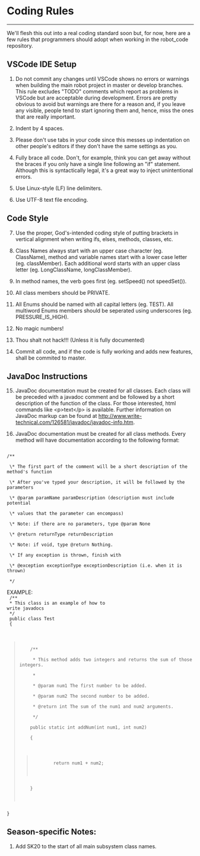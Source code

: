 # Coding Rules
------------

We'll flesh this out into a real coding standard soon but, for now, here are a few rules that programmers should adopt when working in the robot_code repository.

## VSCode IDE Setup
1. Do not commit any changes until VSCode shows no errors or warnings when building the main robot project in master or develop branches. This rule excludes "TODO" comments which report as problems in VSCode but are acceptable during development. Errors are pretty obvious to avoid but warnings are there for a reason and, if you leave any visible, people tend to start ignoring them and, hence, miss the ones that are really important.

2. Indent by 4 spaces.

3. Please don't use tabs in your code since this messes up indentation on other people's editors if they don't have the same settings as you.

4. Fully brace all code. Don't, for example, think you can get away without the braces if you only have a single line following an "if" statement. Although this is syntactically legal, it's a great way to inject unintentional errors.

5. Use Linux-style (LF) line delimiters.

6. Use UTF-8 text file encoding.

## Code Style
7. Use the proper, God's-intended coding style of putting brackets in vertical alignment when writing ifs, elses, methods, classes, etc.

8. Class Names always start with an upper case character (eg. ClassName), method and variable names start with a lower case letter (eg. classMember). Each additional word starts with an upper class letter (eg. LongClassName, longClassMember).

9. In method names, the verb goes first (eg. setSpeed() not speedSet()).

10. All class members should be PRIVATE.

11. All Enums should be named with all capital letters (eg. TEST). All multiword Enums members should be seperated using underscores (eg. PRESSURE_IS_HIGH).

12. No magic numbers!

13. Thou shalt not hack!!! (Unless it is fully documented)

14. Commit all code, and if the code is fully working and adds new features, shall be commited to master.

## JavaDoc Instructions
15. JavaDoc documentation must be created for all classes. Each class will be preceded with a javadoc comment and be followed by a short description of the function of the class. For those interested, html commands like \<p>text\</p> is available. Further information on JavaDoc markup can be found at http://www.write-technical.com/126581/javadoc/javadoc-info.htm.

16. JavaDoc documentation must be created for all class methods. Every method will have documentation according to the following format:

<code>
/**<br/>
 \* The first part of the comment will be a short description of the method's function<br/>
 \* After you've typed your description, it will be followed by the parameters<br/>
 \* @param paramName paramDescription (description must include potential<br/>
 \* values that the parameter can encompass)<br/>
 \* Note: if there are no parameters, type @param None<br/>
 \* @return returnType returnDescription<br/>
 \* Note: if void, type @return Nothing.<br/>
 \* If any exception is thrown, finish with <br/>
 \* @exception exceptionType exceptionDescription (i.e. when it is thrown)<br/>
 */
</code>

EXAMPLE:<br/>
<code>
/**<br/>
 \* This class is an example of how to write javadocs<br/>
 \*/<br/>
public class Test<br/>
{<br/>
<blockquote>
	/**<br/>
	 * This method adds two integers and returns the sum of those integers.<br/>
	 *<br/>
	 * @param num1 The first number to be added.<br/>
	 * @param num2 The second number to be added.<br/>
	 * @return int The sum of the num1 and num2 arguments.<br/>
	 */<br/>
	public static int addNum(int num1, int num2)<br/>
	{<br/>
		<blockquote>
		return num1 + num2;<br/>
		</blockquote>
	}<br/>
	</blockquote>
}
</code>

## Season-specific Notes:
1. Add SK20 to the start of all main subsystem class names.